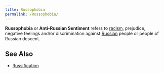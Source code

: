 ```yaml
---
title: Russophobia
permalink: /Russophobia/
---
```


**Russophobia** or **Anti-Russian Sentiment** refers to
[racism](racism "wikilink"), prejudice, negative feelings and/or
discrimination against [Russian](Russia "wikilink") people or people of
Russian descent.

## See Also

- [Russification](Russification "wikilink")